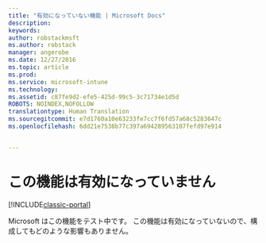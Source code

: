 ```yaml
---
title: "有効になっていない機能 | Microsoft Docs"
description: 
keywords: 
author: robstackmsft
ms.author: robstack
manager: angerobe
ms.date: 12/27/2016
ms.topic: article
ms.prod: 
ms.service: microsoft-intune
ms.technology: 
ms.assetid: c87fe9d2-efe5-425d-99c5-3c71734e1d5d
ROBOTS: NOINDEX,NOFOLLOW
translationtype: Human Translation
ms.sourcegitcommit: e7d1760a10e63233fe7cc7f6fd57a68c5283647c
ms.openlocfilehash: 6dd21e7538b77c397a694289563107fefd97e914


---
```


# <a name="this-feature-has-not-been-enabled"></a>この機能は有効になっていません

[!INCLUDE[classic-portal](../includes/classic-portal.md)]

Microsoft はこの機能をテスト中です。 この機能は有効になっていないので、構成してもどのような影響もありません。



<!--HONumber=Dec16_HO5-->


